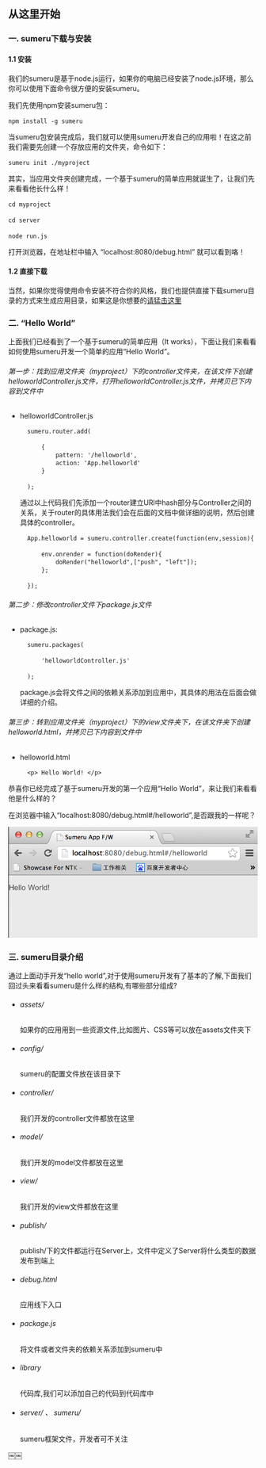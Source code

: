 ## 从这里开始


### 一. sumeru下载与安装


#### 1.1 安装

我们的sumeru是基于node.js运行，如果你的电脑已经安装了node.js环境，那么你可以使用下面命令很方便的安装sumeru。

我们先使用npm安装sumeru包：

	npm install -g sumeru
	
当sumeru包安装完成后，我们就可以使用sumeru开发自己的应用啦！在这之前我们需要先创建一个存放应用的文件夹，命令如下：

	sumeru init ./myproject
	
其实，当应用文件夹创建完成，一个基于sumeru的简单应用就诞生了，让我们先来看看他长什么样！

	cd myproject
	
	cd server
	
	node run.js
	
打开浏览器，在地址栏中输入 “localhost:8080/debug.html” 就可以看到咯！



#### 1.2 直接下载

当然，如果你觉得使用命令安装不符合你的风格，我们也提供直接下载sumeru目录的方式来生成应用目录，如果这是你想要的[请猛击这里](http://baidu.com)


### 二. “Hello World”


上面我们已经看到了一个基于sumeru的简单应用（It works），下面让我们来看看如何使用sumeru开发一个简单的应用“Hello World”。


###### 第一步：找到应用文件夹（myproject）下的controller文件夹，在该文件下创建helloworldController.js文件，打开helloworldController.js文件，并拷贝已下内容到文件中


* helloworldController.js


		sumeru.router.add(

			{
				pattern: '/helloworld',
				action: 'App.helloworld'
			}

		);

	通过以上代码我们先添加一个router建立URl中hash部分与Controller之间的关系，关于router的具体用法我们会在后面的文档中做详细的说明，然后创建具体的controller。
	
		App.helloworld = sumeru.controller.create(function(env,session){

			env.onrender = function(doRender){
				doRender("helloworld",["push", "left"]);
			};

		});	
	
###### 第二步：修改controller文件下package.js文件


* package.js:

		sumeru.packages(

			'helloworldController.js'

		);

	package.js会将文件之间的依赖关系添加到应用中，其具体的用法在后面会做详细的介绍。

	

###### 第三步：转到应用文件夹（myproject）下的view文件夹下，在该文件夹下创建helloworld.html，并拷贝已下内容到文件中

* helloworld.html

	
		<p> Hello World! </p>
		


恭喜你已经完成了基于sumeru开发的第一个应用“Hello World”，来让我们来看看他是什么样的？

在浏览器中输入“localhost:8080/debug.html#/helloworld”,是否跟我的一样呢？

![](images/intro_2_1.png)


### 三. sumeru目录介绍


通过上面动手开发“hello world”,对于使用sumeru开发有了基本的了解,下面我们回过头来看看sumeru是什么样的结构,有哪些部分组成?


* ###### assets/

	如果你的应用用到一些资源文件,比如图片、CSS等可以放在assets文件夹下
		

* ###### config/

	sumeru的配置文件放在该目录下
		
 * ######  controller/
 
	我们开发的controller文件都放在这里
	
* ######  model/

	我们开发的model文件都放在这里
	
 * ###### view/

 	我们开发的view文件都放在这里
 	
 * ###### publish/

 	publish/下的文件都运行在Server上，文件中定义了Server将什么类型的数据发布到端上
	
 * ###### debug.html
 
	应用线下入口
	
 * ###### package.js
 
	将文件或者文件夹的依赖关系添加到sumeru中
	
* ###### library

	代码库,我们可以添加自己的代码到代码库中
		
 * ###### server/ 、 sumeru/

	sumeru框架文件，开发者可不关注

	

	







￼￼

 
	